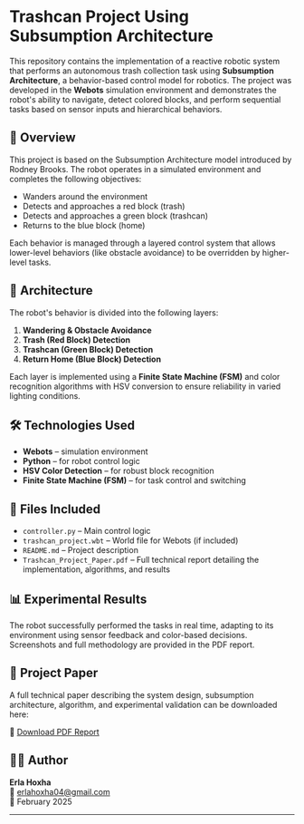 # Trashcan Project Using Subsumption Architecture

This repository contains the implementation of a reactive robotic system that performs an autonomous trash collection task using **Subsumption Architecture**, a behavior-based control model for robotics. The project was developed in the **Webots** simulation environment and demonstrates the robot's ability to navigate, detect colored blocks, and perform sequential tasks based on sensor inputs and hierarchical behaviors.

## 🚀 Overview

This project is based on the Subsumption Architecture model introduced by Rodney Brooks. The robot operates in a simulated environment and completes the following objectives:

- Wanders around the environment
- Detects and approaches a red block (trash)
- Detects and approaches a green block (trashcan)
- Returns to the blue block (home)

Each behavior is managed through a layered control system that allows lower-level behaviors (like obstacle avoidance) to be overridden by higher-level tasks.

## 🧠 Architecture

The robot's behavior is divided into the following layers:

1. **Wandering & Obstacle Avoidance**
2. **Trash (Red Block) Detection**
3. **Trashcan (Green Block) Detection**
4. **Return Home (Blue Block) Detection**

Each layer is implemented using a **Finite State Machine (FSM)** and color recognition algorithms with HSV conversion to ensure reliability in varied lighting conditions.

## 🛠️ Technologies Used

- **Webots** – simulation environment
- **Python** – for robot control logic
- **HSV Color Detection** – for robust block recognition
- **Finite State Machine (FSM)** – for task control and switching

## 📁 Files Included

- `controller.py` – Main control logic
- `trashcan_project.wbt` – World file for Webots (if included)
- `README.md` – Project description
- `Trashcan_Project_Paper.pdf` – Full technical report detailing the implementation, algorithms, and results

## 📊 Experimental Results

The robot successfully performed the tasks in real time, adapting to its environment using sensor feedback and color-based decisions. Screenshots and full methodology are provided in the PDF report.

## 📄 Project Paper

A full technical paper describing the system design, subsumption architecture, algorithm, and experimental validation can be downloaded here:

📄 [Download PDF Report](./Implementing%20the%20Trashcan%20Project%20using%20Subsumption%20Architecture%20Erla%20Hoxha%20(1).pdf)

## 👩‍💻 Author
**Erla Hoxha**  
📧 erlahoxha04@gmail.com  
📅 February 2025

---

